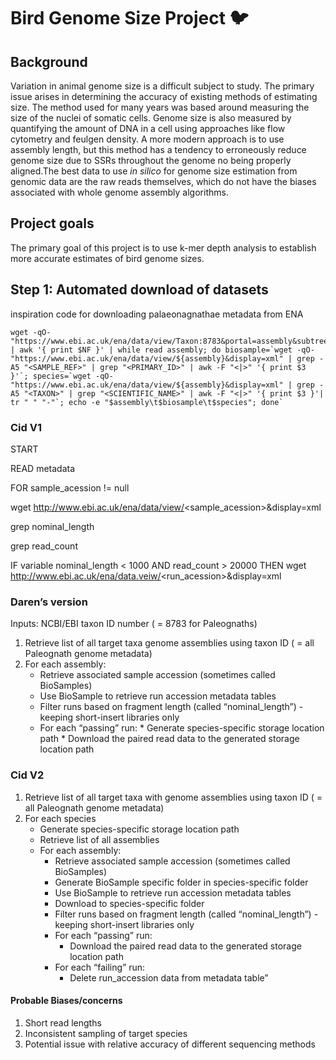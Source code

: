 # Bird Genome Size Project :bird:

## Background

Variation in animal genome size is a difficult subject to study. The primary issue arises in determining the accuracy of existing methods of estimating size. The method used for many years was based around measuring the size of the nuclei of somatic cells. Genome size is also measured by quantifying the amount of DNA in a cell using approaches like flow cytometry and feulgen density. A more modern approach is to use assembly length, but this method has a tendency to erroneously reduce genome size due to SSRs throughout the genome no being properly aligned.The best data to use *in silico* for genome size estimation from genomic data are the raw reads themselves, which do not have the biases associated with whole genome assembly algorithms.


##  Project goals

The primary goal of this project is to use k-mer depth analysis to establish more accurate estimates of bird genome sizes.

## Step 1: Automated download of datasets

inspiration code for downloading palaeonagnathae metadata from ENA

```
wget -qO- "https://www.ebi.ac.uk/ena/data/view/Taxon:8783&portal=assembly&subtree=true&display=text" | awk '{ print $NF }' | while read assembly; do biosample=`wget -qO- "https://www.ebi.ac.uk/ena/data/view/${assembly}&display=xml" | grep -A5 "<SAMPLE_REF>" | grep "<PRIMARY_ID>" | awk -F "<|>" '{ print $3 }'`; species=`wget -qO- "https://www.ebi.ac.uk/ena/data/view/${assembly}&display=xml" | grep -A5 "<TAXON>" | grep "<SCIENTIFIC_NAME>" | awk -F "<|>" '{ print $3 }'| tr " " "-"`; echo -e "$assembly\t$biosample\t$species"; done`
```

### Cid V1

START

READ<ASSEMBLY> metadata

FOR sample_acession != null

wget http://www.ebi.ac.uk/ena/data/view/<sample_acession>&display=xml

grep nominal_length

grep read_count

IF variable nominal_length < 1000 AND read_count > 20000
THEN wget http://www.ebi.ac.uk/ena/data.veiw/<run_acession>&display=xml


### Daren’s version

Inputs:
NCBI/EBI taxon ID number ( = 8783 for Paleognaths)

1. Retrieve list of all target taxa genome assemblies using taxon ID ( = all Paleognath genome metadata)
2. For each assembly:
    * Retrieve associated sample accession (sometimes called BioSamples)
    * Use BioSample to retrieve run accession metadata tables
    * Filter runs based on fragment length (called “nominal_length”) - keeping short-insert libraries only
    * For each “passing” run:
            * Generate species-specific storage location path
            * Download the paired read data to the generated storage location path

### Cid V2


1. Retrieve list of all target taxa with genome assemblies using taxon ID ( = all Paleognath genome metadata)
2. For each species
    * Generate species-specific storage location path
    * Retrieve list of all assemblies 
    * For each assembly:
        * Retrieve associated sample accession (sometimes called BioSamples)
        * Generate BioSample specific folder in species-specific folder
        * Use BioSample to retrieve run accession metadata tables
        * Download to species-specific folder
        * Filter runs based on fragment length (called “nominal_length”) - keeping short-insert libraries only
        * For each “passing” run:
            * Download the paired read data to the generated storage location path
        * For each “failing” run:
            * Delete run_accession data from metadata table”

#### Probable Biases/concerns

1. Short read lengths
2. Inconsistent sampling of target species
3. Potential issue with relative accuracy of different sequencing methods
